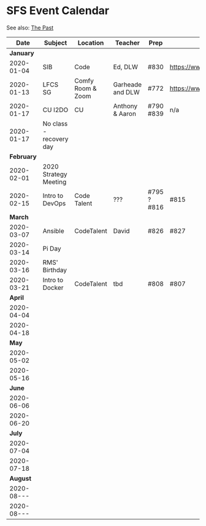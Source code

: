 # SFS Event Calendar

See also: [The Past](schedule-past.md)

| Date          | Subject   | Location     | Teacher           | Prep | Post | Promote | Payout |
| ------------- | --------- | ------------ | ----------------- | ---- | ---- | ------- | ------ |
| **January**   |
| 2020-01-04    | SIB | Code | Ed, DLW | #830 | https://www.meetup.com/sofreeus/events/267112354/ | #831 | #832 |
| 2020-01-13    | LFCS SG | Comfy Room & Zoom | Garheade and DLW | #772 | https://www.meetup.com/sofreeus/events/brlxlrybccbrb/ | #779 | #833 |
| 2020-01-17    | CU I2DO | CU | Anthony & Aaron | #790 #839 | n/a | n/a | #835 |
| 2020-01-17    | No class - recovery day |  |  |  |  |  |  |
| **February**  |
| 2020-02-01    | 2020 Strategy Meeting |  |  |  |  |  |  |
| 2020-02-15    | Intro to DevOps | Code Talent | ??? | #795 ? #816 | #815 | #840 | #841 |
| **March**     |
| 2020-03-07    | Ansible | CodeTalent | David | #826 | #827 | #828 | #829 |
| 2020-03-14    | Pi Day |  |  |  |  |  |  |
| 2020-03-16    | RMS' Birthday |  |  |  |  |  |  |
| 2020-03-21    | Intro to Docker | CodeTalent | tbd | #808 | #807 | #809 | #810 |
| **April**     |
| 2020-04-04    |  |  |  |  |  |  |  |
| 2020-04-18    |  |  |  |  |  |  |  |
| **May**       |
| 2020-05-02    |  |  |  |  |  |  |  |
| 2020-05-16    |  |  |  |  |  |  |  |
| **June**      |
| 2020-06-06    |  |  |  |  |  |  |  |
| 2020-06-20    |  |  |  |  |  |  |  |
| **July**      |
| 2020-07-04    |  |  |  |  |  |  |  |
| 2020-07-18    |  |  |  |  |  |  |  |
| **August**    |
| 2020-08---    |  |  |  |  |  |  |  |
| 2020-08---    |  |  |  |  |  |  |  |
